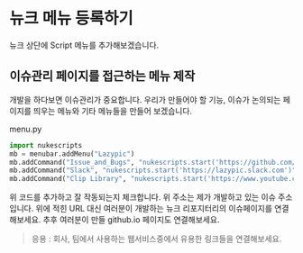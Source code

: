 # 뉴크 메뉴 등록하기

뉴크 상단에 Script 메뉴를 추가해보겠습니다.

## 이슈관리 페이지를 접근하는 메뉴 제작
개발을 하다보면 이슈관리가 중요합니다.
우리가 만들어야 할 기능, 이슈가 논의되는 페이지를 띄우는 메뉴와 기타 메뉴들을 만들어 보겠습니다.

menu.py
```python
import nukescripts
mb = menubar.addMenu("Lazypic")
mb.addCommand("Issue_and_Bugs", "nukescripts.start('https://github.com/lazypic/nuke/issues')")
mb.addCommand("Slack", "nukescripts.start('https://lazypic.slack.com')")
mb.addCommand("Clip Library", "nukescripts.start('https://www.youtube.com/channel/UC0L_YtB4PWSkOwp2m9587MA/playlists?view_as=subscriber')")
```

위 코드를 추가하고 잘 작동되는지 체크합니다.
위 주소는 제가 개발하고 있는 이슈 주소입니다. 위에 적힌 URL 대신 여러분이 개발하는 뉴크 리포지터리의 이슈페이지를 연결해보세요.
추후 여러분이 만들 github.io 페이지도 연결해보세요.

> 응용 : 회사, 팀에서 사용하는 웹서비스중에서 유용한 링크들을 연결해보세요.